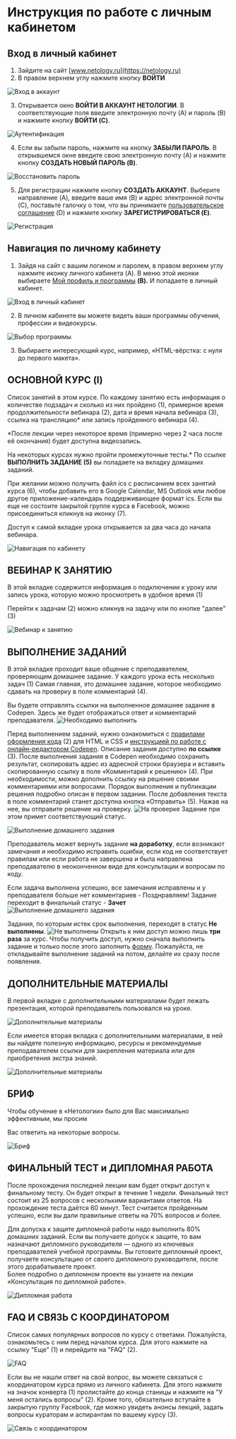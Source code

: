 # Инструкция по работе с личным кабинетом


## Вход в личный кабинет 
1. Зайдите на сайт [www.netology.ru](https://netology.ru)
2. В правом верхнем углу нажмите кнопку **ВОЙТИ**

![Вход в аккаунт](../img/account-enter.png)

3. Открывается окно **ВОЙТИ В АККАУНТ НЕТОЛОГИИ**. В соответствующие поля введите электронную почту (A) и пароль (B) и нажмите кнопку **ВОЙТИ (C)**.

![Аутентификация](../img/account-autentification.png)

4. Если вы забыли пароль, нажмите на кнопку **ЗАБЫЛИ ПАРОЛЬ**. В открывшемся окне введите свою электронную почту (A) и нажмите кнопку **СОЗДАТЬ НОВЫЙ ПАРОЛЬ (B)**.

![Восстановить пароль](../img/account-forgot-password.png)

5. Для регистрации нажмите кнопку **СОЗДАТЬ АККАУНТ**. Выберите направление (A), введите ваше имя (B) и адрес электронной почты (C), поставьте галочку о том, что вы принимаете [пользовательское соглашение](https://netology.ru/legal) (D) и нажмите кнопку **ЗАРЕГИСТРИРОВАТЬСЯ (E)**.

![Регистрация](../img/account-create-account.png)


## Навигация по личному кабинету
1. Зайдя на сайт с вашим логином и паролем, в правом верхнем углу нажмите иконку личного кабинета (A). В меню этой иконки выбираете [Мой профиль и программы](https://netology.ru/profile) **(B).** И попадаете в личный кабинет.

![Вход в личный кабинет](../img/account-enter-account.png)

2. В личном кабинете вы можете видеть ваши программы обучения, профессии и видеокурсы.

![Выбор программы](../img/account-choose-course.png)

3. Выбираете интересующий курс, например, «HTML-вёрстка: с нуля до первого макета».


## **ОСНОВНОЙ КУРС (I)**
Список занятий в этом курсе. По каждому занятию есть информация о количестве подзадач и сколько из них пройдено (1), примерное время продолжительности вебинара (2), дата и время начала вебинара (3), ссылка на трансляцию* или запись пройденного вебинара (4).

 *После лекции через некоторое время (примерно через 2 часа после её окончания) будет доступна видеозапись.

На некоторых курсах нужно пройти промежуточные тесты.* По ссылке **ВЫПОЛНИТЬ ЗАДАНИЕ (5)** вы попадаете на вкладку домашних заданий. 

При желании можно получить файл ics с расписанием всех занятий курса (6), чтобы добавить его в Google Calendar, MS Outlook или любое другое приложение-календарь поддерживающее формат ics.
Если вы еще не состоите закрытой группе курса в Facebook, можно присоединиться кликнув на иконку (7).

Доступ к самой вкладке урока открывается за два часа до начала вебинара.

![Навигация по кабинету](../img/account-navigation.png)


## **ВЕБИНАР К ЗАНЯТИЮ**
В этой вкладке содержится информация о подключении к уроку или запись урока, которую можно просмотреть в удобное время (1)

Перейти к задачам (2) можно кликнув на задачу или по кнопке "далее" (3)

![Вебинар к занятию](../img/account-homework.png)


## **ВЫПОЛНЕНИЕ ЗАДАНИЙ**
В этой вкладке проходит ваше общение с преподавателем, проверяющим домашнее задание. У каждого урока есть несколько задач (1) Самая главная, это домашнее задание, которое необходимо сдавать на проверку в поле комментарий (4).

Вы будете отправлять ссылки на выполненное домашнее задание в Codepen. Здесь же будет отображаться ответ и комментарий преподавателя.
![Необходимо выполнить](../img/account-homework-todo.png)

Перед выполнением заданий, нужно ознакомиться с [правилами оформления кода](https://netology-university.bitbucket.io/codestyle/index.html) (2) для HTML и CSS и [инструкцией по работе с онлайн-редактором Codepen](https://netology-university.bitbucket.io/guides/wm/codepen-guide/). Описание задания доступно **по ссылке** (3). После выполнения задания в Codepen необходимо сохранить результат, скопировать адрес из адресной строки браузера и вставить скопированную ссылку в поле «Комментарий к решению» (4). При необходимости, можно дополнить ссылку на решение своими комментариями или вопросами. Порядок выполнения и публикации решения подробно описан в первом задании. После добавления текста в поле комментарий станет доступна кнопка «Отправить» (5). Нажав на нее, вы отправите решение на проверку. 
![На проверке](../img/account-homework-inreview.png)
Задание при этом примет соответствующий статус.

![Выполнение домашнего задания](../img/account-homework-compliting.png)

Преподаватель может вернуть задание **на доработку**, если возникают замечания и необходимо исправить ошибки, если код не соответствует правилам или если работа не завершена и была направлена преподавателю в неоконченном виде для консультации и вопросам по коду.

Если задача выполнена успешно, все замечания исправлены и у преподавателя больше нет комментариев - Позднравляем! Задание переходит в финальный статус - **Зачет**
![Выполнение домашнего задания](../img/account-homework-success.png)

Задания, по которым истек срок выполнения, переходят в статус **Не выполнены**. 
![Не выполнены](../img/account-homework-feiled.png)
Открыть к ним доступ можно лишь **три раза** за курс. Чтобы получить доступ, нужно сначала выполнить задание и только после этого заполнить
[форму](https://docs.google.com/forms/d/e/1FAIpQLSewC8Fv3NQacd24-NXbEtQNokW2akbekmnUWMavPY9winPESQ/viewform). Пожалуйста, не откладывайте выполнение заданий на потом, делайте их сразу после появления.


## **ДОПОЛНИТЕЛЬНЫЕ МАТЕРИАЛЫ**
В первой вкладке с дополнительными материалами будет лежать презентация, которой преподаватель пользовался на уроке.

![Дополнительные материалы](../img/account-homework-compliting-1.png)

Если имеется вторая вкладка с дополнительными материалами, в ней вы найдете полезную информацию, ресурсы и рекомендуемые преподавателем ссылки для закрепления материала или для приобретения экстра знаний.

![Дополнительные материалы](../img/account-homework-compliting-2.png)


## **БРИФ**
Чтобы обучение в «Нетологии» было для Вас максимально эффективным, мы просим

Вас ответить на некоторые вопросы.

![Бриф](../img/account-brief.png)


## **ФИНАЛЬНЫЙ ТЕСТ** и **ДИПЛОМНАЯ РАБОТА** 
После прохождения последней лекции вам будет открыт доступ к финальному тесту. Он будет открыт в течение 1 недели. Финальный тест состоит из 25 вопросов с несколькими вариантами ответов. На прохождение теста даётся 60 минут. Тест считается пройденным успешно, если вы дали правильные ответы на 70% вопросов и более.

Для допуска к защите дипломной работы надо выполнить 80% домашних заданий. Если вы получаете допуск к защите, то вам назначают дипломного руководителя — одного из ключевых преподавателей учебной программы. Вы готовите дипломный проект, получаете консультацию от своего дипломного руководителя, после этого дорабатываете проект.  
Более подробно о дипломном проекте вы узнаете на лекции «Консультация по дипломной работе».

![Дипломная работа](../img/account-diplom.png)

## **FAQ И СВЯЗЬ С КООРДИНАТОРОМ**
Список самых популярных вопросов по курсу с ответами. Пожалуйста, ознакомьтесь с ним перед началом курса.
Для этого нажмите на ссылку "Еще" (1) и перейдите на "FAQ" (2).

![FAQ](../img/account-faq.png)

Если вы не нашли ответ на свой вопрос, вы можете связаться с координатором курса прямо из личного кабинета. Для этого нажмите на значок конверта (1) пролистайте до конца станицы и нажмите на "У меня остались вопросы" (2).
Кроме того, обязательно вступайте в закрытую группу Facebook, где можно увидеть анонсы лекций, задать вопросы кураторам и аспирантам по вашему курсу (3).

![Связь с координатором](../img/account-contact.png)
